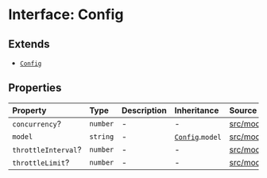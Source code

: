 # Interface: Config

## Extends

- [`Config`](../../Base/interfaces/Config.md)

## Properties

| Property | Type | Description | Inheritance | Source |
| :------ | :------ | :------ | :------ | :------ |
| `concurrency`? | `number` | - | - | [src/model/types.ts:243](https://github.com/dexaai/llm-tools/blob/f300435/src/model/types.ts#L243) |
| `model` | `string` | - | [`Config`](../../Base/interfaces/Config.md).`model` | [src/model/types.ts:31](https://github.com/dexaai/llm-tools/blob/f300435/src/model/types.ts#L31) |
| `throttleInterval`? | `number` | - | - | [src/model/types.ts:245](https://github.com/dexaai/llm-tools/blob/f300435/src/model/types.ts#L245) |
| `throttleLimit`? | `number` | - | - | [src/model/types.ts:244](https://github.com/dexaai/llm-tools/blob/f300435/src/model/types.ts#L244) |
